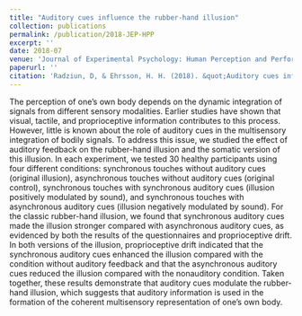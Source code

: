 ```yaml
---
title: "Auditory cues influence the rubber-hand illusion"
collection: publications
permalink: /publication/2018-JEP-HPP
excerpt: ''
date: 2018-07
venue: 'Journal of Experimental Psychology: Human Perception and Performance'
paperurl: ''
citation: 'Radziun, D, & Ehrsson, H. H. (2018). &quot;Auditory cues inflience the rubber-hand illusion.&quot; <i>Journal of Experimental Psychology: Human Perception and Performance, 44</i>.(7).'
---
```


The perception of one’s own body depends on the dynamic integration of signals from different sensory modalities. Earlier studies have shown that visual, tactile, and proprioceptive information contributes to this process. However, little is known about the role of auditory cues in the multisensory integration of bodily signals. To address this issue, we studied the effect of auditory feedback on the rubber-hand illusion and the somatic version of this illusion. In each experiment, we tested 30 healthy participants using four different conditions: synchronous touches without auditory cues (original illusion), asynchronous touches without auditory cues (original control), synchronous touches with synchronous auditory cues (illusion positively modulated by sound), and synchronous touches with asynchronous auditory cues (illusion negatively modulated by sound). For the classic rubber-hand illusion, we found that synchronous auditory cues made the illusion stronger compared with asynchronous auditory cues, as evidenced by both the results of the questionnaires and proprioceptive drift. In both versions of the illusion, proprioceptive drift indicated that the synchronous auditory cues enhanced the illusion compared with the condition without auditory feedback and that the asynchronous auditory cues reduced the illusion compared with the nonauditory condition. Taken together, these results demonstrate that auditory cues modulate the rubber-hand illusion, which suggests that auditory information is used in the formation of the coherent multisensory representation of one’s own body.